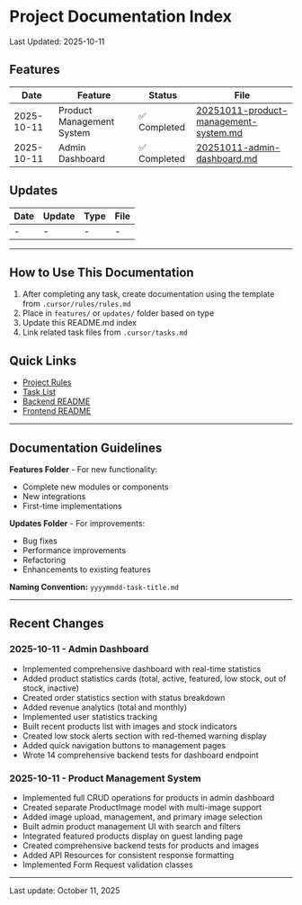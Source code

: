 # Project Documentation Index

Last Updated: 2025-10-11

## Features

| Date       | Feature                      | Status       | File                                                                                                  |
| ---------- | ---------------------------- | ------------ | ----------------------------------------------------------------------------------------------------- |
| 2025-10-11 | Product Management System    | ✅ Completed  | [20251011-product-management-system.md](./features/20251011-product-management-system.md)             |
| 2025-10-11 | Admin Dashboard              | ✅ Completed  | [20251011-admin-dashboard.md](./features/20251011-admin-dashboard.md)                                 |

## Updates

| Date       | Update                       | Type         | File                                                                                                  |
| ---------- | ---------------------------- | ------------ | ----------------------------------------------------------------------------------------------------- |
| -          | -                            | -            | -                                                                                                     |

---

## How to Use This Documentation

1. After completing any task, create documentation using the template from `.cursor/rules/rules.md`
2. Place in `features/` or `updates/` folder based on type
3. Update this README.md index
4. Link related task files from `.cursor/tasks.md`

## Quick Links

- [Project Rules](./../.cursor/rules/rules.md)
- [Task List](./../.cursor/tasks.md)
- [Backend README](../../backend/README.md)
- [Frontend README](../../frontend/README.md)

---

## Documentation Guidelines

**Features Folder** - For new functionality:
- Complete new modules or components
- New integrations
- First-time implementations

**Updates Folder** - For improvements:
- Bug fixes
- Performance improvements
- Refactoring
- Enhancements to existing features

**Naming Convention:** `yyyymmdd-task-title.md`

---

## Recent Changes

### 2025-10-11 - Admin Dashboard
- Implemented comprehensive dashboard with real-time statistics
- Added product statistics cards (total, active, featured, low stock, out of stock, inactive)
- Created order statistics section with status breakdown
- Added revenue analytics (total and monthly)
- Implemented user statistics tracking
- Built recent products list with images and stock indicators
- Created low stock alerts section with red-themed warning display
- Added quick navigation buttons to management pages
- Wrote 14 comprehensive backend tests for dashboard endpoint

### 2025-10-11 - Product Management System
- Implemented full CRUD operations for products in admin dashboard
- Created separate ProductImage model with multi-image support
- Added image upload, management, and primary image selection
- Built admin product management UI with search and filters
- Integrated featured products display on guest landing page
- Created comprehensive backend tests for products and images
- Added API Resources for consistent response formatting
- Implemented Form Request validation classes

---

Last update: October 11, 2025

